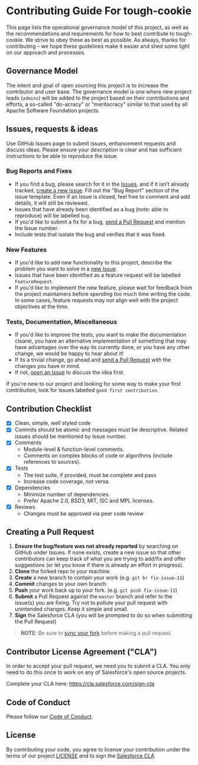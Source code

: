 # Contributing Guide For tough-cookie

This page lists the operational governance model of this project, as well as the recommendations and requirements for how to best contribute to tough-cookie. We strive to obey these as best as possible. As always, thanks for contributing – we hope these guidelines make it easier and shed some light on our approach and processes.

## Governance Model

The intent and goal of open sourcing this project is to increase the contributor and user base. The governance model is one where new project leads (`admins`) will be added to the project based on their contributions and efforts, a so-called "do-acracy" or "meritocracy" similar to that used by all Apache Software Foundation projects.

## Issues, requests & ideas

Use GitHub Issues page to submit issues, enhancement requests and discuss ideas. Please ensure your description is clear and has sufficient instructions to be able to reproduce the issue.

### Bug Reports and Fixes

- If you find a bug, please search for it in the [Issues](https://github.com/salesforce/tough-cookie/issues), and if it isn't already tracked,
  [create a new issue](https://github.com/salesforce/tough-cookie/issues/new). Fill out the "Bug Report" section of the issue template. Even if an Issue is closed, feel free to comment and add details, it will still
  be reviewed.
- Issues that have already been identified as a bug (note: able to reproduce) will be labelled `bug`.
- If you'd like to submit a fix for a bug, [send a Pull Request](#creating_a_pull_request) and mention the Issue number.
- Include tests that isolate the bug and verifies that it was fixed.

### New Features

- If you'd like to add new functionality to this project, describe the problem you want to solve in a [new Issue](https://github.com/salesforce/tough-cookie/issues/new).
- Issues that have been identified as a feature request will be labelled `FeatureRequest`.
- If you'd like to implement the new feature, please wait for feedback from the project
  maintainers before spending too much time writing the code. In some cases, feature requests may
  not align well with the project objectives at the time.

### Tests, Documentation, Miscellaneous

- If you'd like to improve the tests, you want to make the documentation clearer, you have an
  alternative implementation of something that may have advantages over the way its currently
  done, or you have any other change, we would be happy to hear about it!
- If its a trivial change, go ahead and [send a Pull Request](#creating_a_pull_request) with the changes you have in mind.
- If not, [open an Issue](https://github.com/salesforce/tough-cookie/issues/new) to discuss the idea first.

If you're new to our project and looking for some way to make your first contribution, look for
Issues labelled `good first contribution`.

## Contribution Checklist

- [x] Clean, simple, well styled code
- [x] Commits should be atomic and messages must be descriptive. Related issues should be mentioned by Issue number.
- [x] Comments
  - Module-level & function-level comments.
  - Comments on complex blocks of code or algorithms (include references to sources).
- [x] Tests
  - The test suite, if provided, must be complete and pass
  - Increase code coverage, not versa.
- [x] Dependencies
  - Minimize number of dependencies.
  - Prefer Apache 2.0, BSD3, MIT, ISC and MPL licenses.
- [x] Reviews
  - Changes must be approved via peer code review

## Creating a Pull Request

1. **Ensure the bug/feature was not already reported** by searching on GitHub under Issues. If none exists, create a new issue so that other contributors can keep track of what you are trying to add/fix and offer suggestions (or let you know if there is already an effort in progress).
2. **Clone** the forked repo to your machine.
3. **Create** a new branch to contain your work (e.g. `git br fix-issue-11`)
4. **Commit** changes to your own branch.
5. **Push** your work back up to your fork. (e.g. `git push fix-issue-11`)
6. **Submit** a Pull Request against the `master` branch and refer to the issue(s) you are fixing. Try not to pollute your pull request with unintended changes. Keep it simple and small.
7. **Sign** the Salesforce CLA (you will be prompted to do so when submitting the Pull Request)

> **NOTE**: Be sure to [sync your fork](https://help.github.com/articles/syncing-a-fork/) before making a pull request.

## Contributor License Agreement ("CLA")

In order to accept your pull request, we need you to submit a CLA. You only need
to do this once to work on any of Salesforce's open source projects.

Complete your CLA here: <https://cla.salesforce.com/sign-cla>

## Code of Conduct

Please follow our [Code of Conduct](CODE_OF_CONDUCT.md).

## License

By contributing your code, you agree to license your contribution under the terms of our project [LICENSE](LICENSE) and to sign the [Salesforce CLA](https://cla.salesforce.com/sign-cla)
